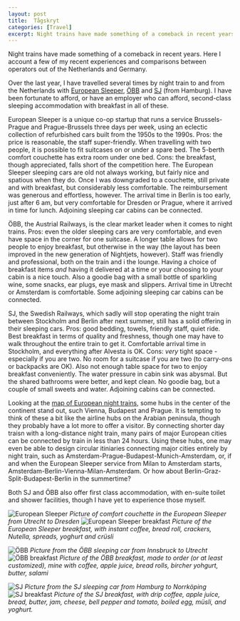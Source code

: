 ```yaml
---
layout: post
title:  Tågskryt
categories: [Travel]
excerpt: Night trains have made something of a comeback in recent years. Here are a few of my experiences and comparisons between operators out of the Netherlands and Germany.
---
```


Night trains have made something of a comeback in recent years. Here I account a few of my recent experiences and comparisons between operators out of the Netherlands and Germany.

Over the last year, I have travelled several times by night train to and from the Netherlands with [European Sleeper](https://www.europeansleeper.eu/), [ÖBB](https://www.nightjet.com/#/home) and [SJ](https://www.sj.se/allt-om-resan/sj-nattag) (from Hamburg). I have been fortunate to afford, or have an employer who can afford, second-class sleeping accommodation with breakfast in all of these.

European Sleeper is a unique co-op startup that runs a service Brussels-Prague and Prague-Brussels three days per week, using an eclectic collection of refurbished cars built from the 1950s to the 1990s. Pros: the price is reasonable, the staff super-friendly. When travelling with two people, it is possible to fit suitcases on or under a spare bed. The 5-berth comfort couchette has extra room under one bed. Cons: the breakfast, though appreciated, falls short of the competition here. The European Sleeper sleeping cars are old not always working, but fairly nice and spatious when they do. Once I was downgraded to a couchette, still private and with breakfast, but considerably less comfortable. The reimbursement was generous and effortless, however. The arrival time in Berlin is too early, just after 6 am, but very comfortable for Dresden or Prague, where it arrived in time for lunch. Adjoining sleeping car cabins can be connected.

ÖBB, the Austrial Railways, is the clear market leader when it comes to night trains. Pros: even the older sleeping cars are very comfortable, and even have space in the corner for one suitcase. A longer table allows for two people to enjoy breakfast, but otherwise in the way (the layout has been improved in the new generation of Nightjets, however). Staff was friendly and professional, both on the train and i the lounge. Having a choice of breakfast items _and_ having it delivered at a time or your choosing to your cabin is a nice touch. Also a goodie bag with a small bottle of sparkling wine, some snacks, ear plugs, eye mask and slippers. Arrival time in Utrecht or Amsterdam is comfortable. Some adjoining sleeping car cabins can be connected.

SJ, the Swedish Railways, which sadly will stop operating the night train between Stockholm and Berlin after next summer, still has a solid offering in their sleeping cars. Pros: good bedding, towels, friendly staff, quiet ride. Best breakfast in terms of quality and freshness, though one may have to walk throughout the entire train to get it. Comfortable arrival time in Stockholm, and everything after Alvesta is OK. Cons: _very_ tight space - especially if you are two. No room for a suitcase if you are two (to carry-ons or backpacks are OK). Also not enough table space for two to enjoy breakfast conveniently. The water pressure in cabin sink was abysmal. But the shared bathrooms were better, and kept clean. No goodie bag, but a couple of small sweets and water. Adjoining cabins can be connected.

Looking at the [map of European night trains](https://back-on-track.eu/night-train-map/), some hubs in the center of the continent stand out, such Vienna, Budapest and Prague. It is tempting to think of these a bit like the airline hubs on the Arabian peninsula, though they probably have a lot more to offer a visitor. By connecting shorter day traisn with a long-distance night train, many pairs of major European cities can be connected by train in less than 24 hours. Using these hubs, one may even be able to design circular itiniaries connecting major cities entirely by night train, such as Amsterdam-Prague-Budapest-Munich-Amsterdam, or, if and when the European Sleeper service from Milan to Amsterdam starts, Amsterdam-Berlin-Vienna-Milan-Amsterdam. Or how about Berlin-Graz-Split-Budapest-Berlin in the summertime?

Both SJ and ÖBB also offer first class accommodation, with en-suite toilet and shower facilities, though I have yet to experience those myself.

![European Sleeper]({{magnuspalmblad.github.io}}/assets/European_Sleeper.jpg)
*Picture of comfort couchette in the European Sleeper from Utrecht to Dresden*
![European Sleeper breakfast]({{magnuspalmblad.github.io}}/assets/European_Sleeper_breakfast.jpg)
*Picture of the European Sleeper breakfast, with instant coffee, bread roll, crackers, Nutella, spreads, yoghurt and crüsli*

![ÖBB]({{magnuspalmblad.github.io}}/assets/OBB.jpg)
*Picture from the ÖBB sleeping car from Innsbruck to Utrecht*
![ÖBB breakfast]({{magnuspalmblad.github.io}}/assets/OBB_breakfast.jpg)
*Picture of the ÖBB breakfast, made to order (or at least customized), mine with coffee, apple juice, bread rolls, bircher yohgurt, butter, salami*

![SJ]({{magnuspalmblad.github.io}}/assets/SJ.jpg)
*Picture from the SJ sleeping car from Hamburg to Norrköping*
![SJ breakfast]({{magnuspalmblad.github.io}}/assets/SJ_breakfast.jpg)
*Picture of the SJ breakfast, with drip coffee, apple juice, bread, butter, jam, cheese, bell pepper and tomato, boiled egg, müsli, and yoghurt.*

&nbsp;
&nbsp;
&nbsp;
